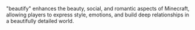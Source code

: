 "beautify" enhances the beauty, social, and romantic aspects of Minecraft, allowing players to express style, emotions, and build deep relationships in a beautifully detailed world.

